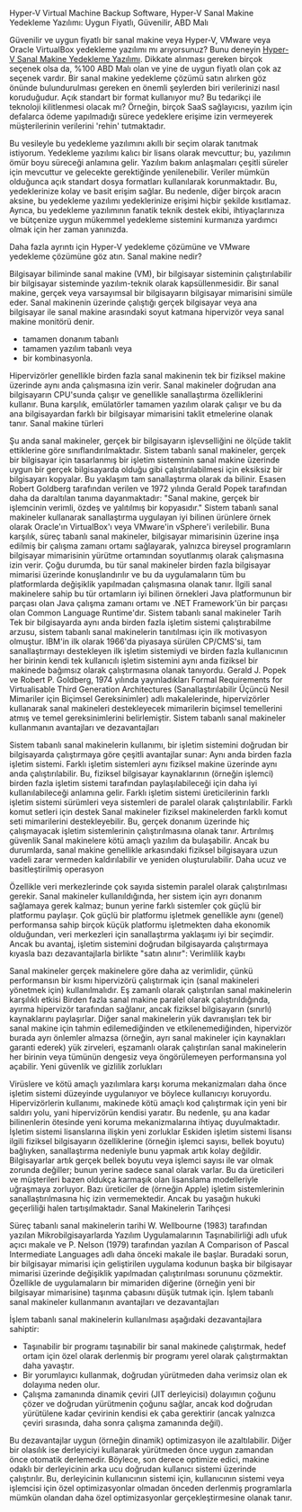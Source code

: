 Hyper-V Virtual Machine Backup Software, Hyper-V Sanal Makine Yedekleme Yazılımı: Uygun Fiyatlı, Güvenilir, ABD Malı

Güvenilir ve uygun fiyatlı bir sanal makine veya Hyper-V, VMware veya Oracle VirtualBox yedekleme yazılımı mı arıyorsunuz? Bunu deneyin [Hyper-V Sanal Makine Yedekleme Yazılımı](https://backupchain.com/en/backupchain/). Dikkate alınması gereken birçok seçenek olsa da, %100 ABD Malı olan ve yine de uygun fiyatlı olan çok az seçenek vardır. Bir sanal makine yedekleme çözümü satın alırken göz önünde bulundurulması gereken en önemli şeylerden biri verilerinizi nasıl koruduğudur. Açık standart bir format kullanıyor mu? Bu tedarikçi ile teknoloji kilitlenmesi olacak mı? Örneğin, birçok SaaS sağlayıcısı, yazılım için defalarca ödeme yapılmadığı sürece yedeklere erişime izin vermeyerek müşterilerinin verilerini 'rehin' tutmaktadır.

Bu vesileyle bu yedekleme yazılımını akıllı bir seçim olarak tanıtmak istiyorum. Yedekleme yazılımı kalıcı bir lisans olarak mevcuttur; bu, yazılımın ömür boyu süreceği anlamına gelir. Yazılım bakım anlaşmaları çeşitli süreler için mevcuttur ve gelecekte gerektiğinde yenilenebilir. Veriler mümkün olduğunca açık standart dosya formatları kullanılarak korunmaktadır. Bu, yedeklerinize kolay ve basit erişim sağlar. Bu nedenle, diğer birçok aracın aksine, bu yedekleme yazılımı yedeklerinize erişimi hiçbir şekilde kısıtlamaz. Ayrıca, bu yedekleme yazılımının fanatik teknik destek ekibi, ihtiyaçlarınıza ve bütçenize uygun mükemmel yedekleme sistemini kurmanıza yardımcı olmak için her zaman yanınızda.

Daha fazla ayrıntı için Hyper-V yedekleme çözümüne ve VMware yedekleme çözümüne göz atın.
Sanal makine nedir?

Bilgisayar biliminde sanal makine (VM), bir bilgisayar sisteminin çalıştırılabilir bir bilgisayar sisteminde yazılım-teknik olarak kapsüllenmesidir. Bir sanal makine, gerçek veya varsayımsal bir bilgisayarın bilgisayar mimarisini simüle eder.
Sanal makinenin üzerinde çalıştığı gerçek bilgisayar veya ana bilgisayar ile sanal makine arasındaki soyut katmana hipervizör veya sanal makine monitörü denir.
- tamamen donanım tabanlı
- tamamen yazılım tabanlı veya
- bir kombinasyonla.

Hipervizörler genellikle birden fazla sanal makinenin tek bir fiziksel makine üzerinde aynı anda çalışmasına izin verir.
Sanal makineler doğrudan ana bilgisayarın CPU'sunda çalışır ve genellikle sanallaştırma özelliklerini kullanır. Buna karşılık, emülatörler tamamen yazılım olarak çalışır ve bu da ana bilgisayardan farklı bir bilgisayar mimarisini taklit etmelerine olanak tanır.
Sanal makine türleri

Şu anda sanal makineler, gerçek bir bilgisayarın işlevselliğini ne ölçüde taklit ettiklerine göre sınıflandırılmaktadır. Sistem tabanlı sanal makineler, gerçek bir bilgisayar için tasarlanmış bir işletim sisteminin sanal makine üzerinde uygun bir gerçek bilgisayarda olduğu gibi çalıştırılabilmesi için eksiksiz bir bilgisayarı kopyalar. Bu yaklaşım tam sanallaştırma olarak da bilinir. Esasen Robert Goldberg tarafından verilen ve 1972 yılında Gerald Popek tarafından daha da daraltılan tanıma dayanmaktadır:
"Sanal makine, gerçek bir işlemcinin verimli, özdeş ve yalıtılmış bir kopyasıdır."
Sistem tabanlı sanal makineler kullanarak sanallaştırma uygulayan iyi bilinen ürünlere örnek olarak Oracle'ın VirtualBox'ı veya VMware'in vSphere'i verilebilir.
Buna karşılık, süreç tabanlı sanal makineler, bilgisayar mimarisinin üzerine inşa edilmiş bir çalışma zamanı ortamı sağlayarak, yalnızca bireysel programların bilgisayar mimarisinin yürütme ortamından soyutlanmış olarak çalışmasına izin verir. Çoğu durumda, bu tür sanal makineler birden fazla bilgisayar mimarisi üzerinde konuşlandırılır ve bu da uygulamaların tüm bu platformlarda değişiklik yapılmadan çalışmasına olanak tanır. İlgili sanal makinelere sahip bu tür ortamların iyi bilinen örnekleri Java platformunun bir parçası olan Java çalışma zamanı ortamı ve .NET Framework'ün bir parçası olan Common Language Runtime'dır.
Sistem tabanlı sanal makineler
Tarih
Tek bir bilgisayarda aynı anda birden fazla işletim sistemi çalıştırabilme arzusu, sistem tabanlı sanal makinelerin tanıtılması için ilk motivasyon olmuştur. IBM'in ilk olarak 1966'da piyasaya sürülen CP/CMS'si, tam sanallaştırmayı destekleyen ilk işletim sistemiydi ve birden fazla kullanıcının her birinin kendi tek kullanıcılı işletim sistemini aynı anda fiziksel bir makinede bağımsız olarak çalıştırmasına olanak tanıyordu.
Gerald J. Popek ve Robert P. Goldberg, 1974 yılında yayınladıkları Formal Requirements for Virtualisable Third Generation Architectures (Sanallaştırılabilir Üçüncü Nesil Mimariler için Biçimsel Gereksinimler) adlı makalelerinde, hipervizörler kullanarak sanal makineleri destekleyecek mimarilerin biçimsel temellerini atmış ve temel gereksinimlerini belirlemiştir.
Sistem tabanlı sanal makineler kullanmanın avantajları ve dezavantajları


Sistem tabanlı sanal makinelerin kullanımı, bir işletim sistemini doğrudan bir bilgisayarda çalıştırmaya göre çeşitli avantajlar sunar:
Aynı anda birden fazla işletim sistemi.
Farklı işletim sistemleri aynı fiziksel makine üzerinde aynı anda çalıştırılabilir. Bu, fiziksel bilgisayar kaynaklarının (örneğin işlemci) birden fazla işletim sistemi tarafından paylaşılabileceği için daha iyi kullanılabileceği anlamına gelir. Farklı işletim sistemi üreticilerinin farklı işletim sistemi sürümleri veya sistemleri de paralel olarak çalıştırılabilir.
Farklı komut setleri için destek
Sanal makineler fiziksel makinelerden farklı komut seti mimarilerini destekleyebilir. Bu, gerçek donanım üzerinde hiç çalışmayacak işletim sistemlerinin çalıştırılmasına olanak tanır.
Artırılmış güvenlik
Sanal makinelere kötü amaçlı yazılım da bulaşabilir. Ancak bu durumlarda, sanal makine genellikle arkasındaki fiziksel bilgisayara uzun vadeli zarar vermeden kaldırılabilir ve yeniden oluşturulabilir.
Daha ucuz ve basitleştirilmiş operasyon

Özellikle veri merkezlerinde çok sayıda sistemin paralel olarak çalıştırılması gerekir. Sanal makineler kullanıldığında, her sistem için ayrı donanım sağlamaya gerek kalmaz; bunun yerine farklı sistemler çok güçlü bir platformu paylaşır. Çok güçlü bir platformu işletmek genellikle aynı (genel) performansa sahip birçok küçük platformu işletmekten daha ekonomik olduğundan, veri merkezleri için sanallaştırma yaklaşımı iyi bir seçimdir.
Ancak bu avantaj, işletim sistemini doğrudan bilgisayarda çalıştırmaya kıyasla bazı dezavantajlarla birlikte "satın alınır":
Verimlilik kaybı

Sanal makineler gerçek makinelere göre daha az verimlidir, çünkü performansın bir kısmı hipervizörü çalıştırmak için (sanal makineleri yönetmek için) kullanılmalıdır.
Eş zamanlı olarak çalıştırılan sanal makinelerin karşılıklı etkisi
Birden fazla sanal makine paralel olarak çalıştırıldığında, ayırma hipervizör tarafından sağlanır, ancak fiziksel bilgisayarın (sınırlı) kaynaklarını paylaşırlar. Diğer sanal makinelerin yük davranışları tek bir sanal makine için tahmin edilemediğinden ve etkilenemediğinden, hipervizör burada ayrı önlemler almazsa (örneğin, ayrı sanal makineler için kaynakları garanti ederek) yük zirveleri, eşzamanlı olarak çalıştırılan sanal makinelerin her birinin veya tümünün dengesiz veya öngörülemeyen performansına yol açabilir.
Yeni güvenlik ve gizlilik zorlukları

Virüslere ve kötü amaçlı yazılımlara karşı koruma mekanizmaları daha önce işletim sistemi düzeyinde uygulanıyor ve böylece kullanıcıyı koruyordu. Hipervizörlerin kullanımı, makinede kötü amaçlı kod çalıştırmak için yeni bir saldırı yolu, yani hipervizörün kendisi yaratır. Bu nedenle, şu ana kadar bilinenlerin ötesinde yeni koruma mekanizmalarına ihtiyaç duyulmaktadır.
İşletim sistemi lisanslarına ilişkin yeni zorluklar
Eskiden işletim sistemi lisansı ilgili fiziksel bilgisayarın özelliklerine (örneğin işlemci sayısı, bellek boyutu) bağlıyken, sanallaştırma nedeniyle bunu yapmak artık kolay değildir. Bilgisayarlar artık gerçek bellek boyutu veya işlemci sayısı ile var olmak zorunda değiller; bunun yerine sadece sanal olarak varlar. Bu da üreticileri ve müşterileri bazen oldukça karmaşık olan lisanslama modelleriyle uğraşmaya zorluyor. Bazı üreticiler de (örneğin Apple) işletim sistemlerinin sanallaştırılmasına hiç izin vermemektedir. Ancak bu yasağın hukuki geçerliliği halen tartışılmaktadır.
Sanal Makinelerin Tarihçesi

Süreç tabanlı sanal makinelerin tarihi W. Wellbourne (1983) tarafından yazılan Mikrobilgisayarlarda Yazılım Uygulamalarının Taşınabilirliği adlı ufuk açıcı makale ve P. Nelson (1979) tarafından yazılan A Comparison of Pascal Intermediate Languages adlı daha önceki makale ile başlar. Buradaki sorun, bir bilgisayar mimarisi için geliştirilen uygulama kodunun başka bir bilgisayar mimarisi üzerinde değişiklik yapılmadan çalıştırılması sorununu çözmektir. Özellikle de uygulamaların bir mimariden diğerine (örneğin yeni bir bilgisayar mimarisine) taşınma çabasını düşük tutmak için.
İşlem tabanlı sanal makineler kullanmanın avantajları ve dezavantajları

İşlem tabanlı sanal makinelerin kullanılması aşağıdaki dezavantajlara sahiptir:
- Taşınabilir bir programı taşınabilir bir sanal makinede çalıştırmak, hedef ortam için özel olarak derlenmiş bir programı yerel olarak çalıştırmaktan daha yavaştır.
- Bir yorumlayıcı kullanmak, doğrudan yürütmeden daha verimsiz olan ek dolayıma neden olur.
- Çalışma zamanında dinamik çeviri (JIT derleyicisi) dolayımın çoğunu çözer ve doğrudan yürütmenin çoğunu sağlar, ancak kod doğrudan yürütülene kadar çevirinin kendisi ek çaba gerektirir (ancak yalnızca çeviri sırasında, daha sonra çalışma zamanında değil).

Bu dezavantajlar uygun (örneğin dinamik) optimizasyon ile azaltılabilir. Diğer bir olasılık ise derleyiciyi kullanarak yürütmeden önce uygun zamandan önce otomatik derlemedir. Böylece, son derece optimize edici, makine odaklı bir derleyicinin arka ucu doğrudan kullanıcı sistemi üzerinde çalıştırılır. Bu, derleyicinin kullanıcının sistemi için, kullanıcının sistemi veya işlemcisi için özel optimizasyonlar olmadan önceden derlenmiş programlarla mümkün olandan daha özel optimizasyonlar gerçekleştirmesine olanak tanır.
